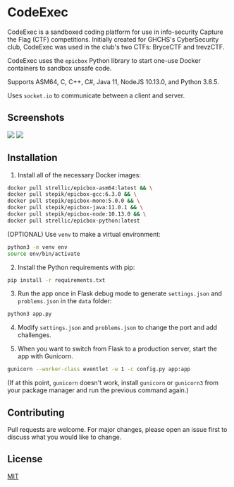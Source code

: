 # CodeExec

CodeExec is a sandboxed coding platform for use in info-security Capture the Flag (CTF) competitions.
Initially created for GHCHS's CyberSecurity club, CodeExec was used in the club's two CTFs: BryceCTF and trevzCTF.

CodeExec uses the `epicbox` Python library to start one-use Docker containers to sandbox unsafe code.

Supports ASM64, C, C++, C#, Java 11, NodeJS 10.13.0, and Python 3.8.5.

Uses `socket.io` to communicate between a client and server.

## Screenshots
![](https://i.gyazo.com/8eec9fd6ff130af5354244919e7ae755.png)
![](https://i.gyazo.com/998927315e68e733491ad3469751feb4.png)

## Installation

1. Install all of the necessary Docker images:

```bash
docker pull strellic/epicbox-asm64:latest && \
docker pull stepik/epicbox-gcc:6.3.0 && \
docker pull stepik/epicbox-mono:5.0.0 && \
docker pull stepik/epicbox-java:11.0.1 && \
docker pull stepik/epicbox-node:10.13.0 && \
docker pull strellic/epicbox-python:latest
```

(OPTIONAL) Use `venv` to make a virtual environment:

```bash
python3 -m venv env
source env/bin/activate
```

2. Install the Python requirements with pip:

```bash
pip install -r requirements.txt
```

3. Run the app once in Flask debug mode to generate `settings.json` and `problems.json` in the `data` folder:

```bash
python3 app.py
````

4. Modify `settings.json` and `problems.json` to change the port and add challenges.

5. When you want to switch from Flask to a production server, start the app with Gunicorn.

```bash
gunicorn --worker-class eventlet -w 1 -c config.py app:app
```

(If at this point, `gunicorn` doesn't work, install `gunicorn` or `gunicorn3` from your package manager and run the previous command again.)

## Contributing
Pull requests are welcome. For major changes, please open an issue first to discuss what you would like to change.

## License
[MIT](https://choosealicense.com/licenses/mit/)
